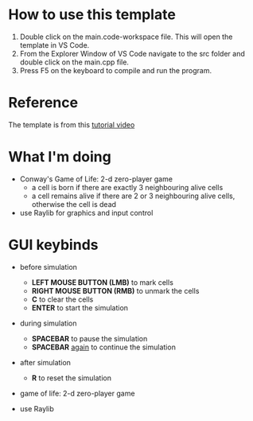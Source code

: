 # How to use this template
1. Double click on the main.code-workspace file. This will open the template in VS Code.
2. From the Explorer Window of VS Code navigate to the src folder and double click on the main.cpp file.
3. Press F5 on the keyboard to compile and run the program.

# Reference
The template is from this [tutorial video](https://www.youtube.com/watch?v=PaAcVk5jUd8)

# What I'm doing
- Conway's Game of Life: 2-d zero-player game
    - a cell is born if there are exactly 3 neighbouring alive cells
    - a cell remains alive if there are 2 or 3 neighbouring alive cells, otherwise the cell is dead
- use Raylib for graphics and input control

# GUI keybinds
- before simulation 
    - **LEFT MOUSE BUTTON (LMB)** to mark cells
    - **RIGHT MOUSE BUTTON (RMB)** to unmark the cells 
    - **C** to clear the cells
    - **ENTER** to start the simulation
- during simulation
    - **SPACEBAR** to pause the simulation
    - **SPACEBAR** <u>again</u> to continue the simulation
- after simulation  
    - **R** to reset the simulation


- game of life: 2-d zero-player game
- use Raylib
